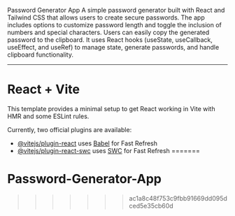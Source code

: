 Password Generator App
A simple password generator built with React and Tailwind CSS that allows users to create secure passwords. The app includes options to customize password length and toggle the inclusion of numbers and special characters. Users can easily copy the generated password to the clipboard. It uses React hooks (useState, useCallback, useEffect, and useRef) to manage state, generate passwords, and handle clipboard functionality.

-----------------------------------------------------------------------------------------------------------------

# React + Vite

This template provides a minimal setup to get React working in Vite with HMR and some ESLint rules.

Currently, two official plugins are available:

- [@vitejs/plugin-react](https://github.com/vitejs/vite-plugin-react/blob/main/packages/plugin-react/README.md) uses [Babel](https://babeljs.io/) for Fast Refresh
- [@vitejs/plugin-react-swc](https://github.com/vitejs/vite-plugin-react-swc) uses [SWC](https://swc.rs/) for Fast Refresh
=======
# Password-Generator-App
>>>>>>> ac1a8c48f753c9fbb91669dd095dced5e35cb60d
